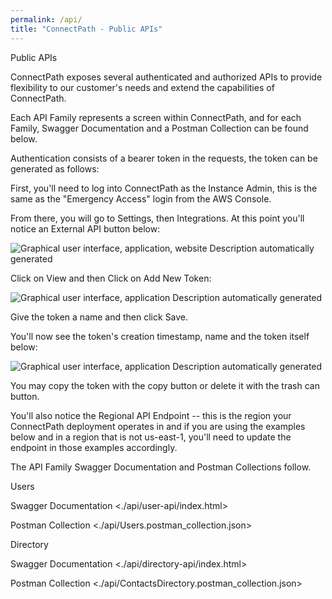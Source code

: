 ```yaml
---
permalink: /api/
title: "ConnectPath - Public APIs"
---
```


Public APIs

ConnectPath exposes several authenticated and authorized APIs to provide
flexibility to our customer's needs and extend the capabilities of
ConnectPath.

Each API Family represents a screen within ConnectPath, and for each
Family, Swagger Documentation and a Postman Collection can be found
below.

Authentication consists of a bearer token in the requests, the token can
be generated as follows:

First, you'll need to log into ConnectPath as the Instance Admin, this
is the same as the "Emergency Access" login from the AWS Console.

From there, you will go to Settings, then Integrations. At this point
you'll notice an External API button below:

![Graphical user interface, application, website Description
automatically generated](./api/media/image1.png)

Click on View and then Click on Add New Token:

![Graphical user interface, application Description automatically
generated](./api/media/image2.png)

Give the token a name and then click Save.

You'll now see the token's creation timestamp, name and the token itself
below:

![Graphical user interface, application Description automatically
generated](./api/media/image3.png)

You may copy the token with the copy button or delete it with the trash
can button.

You'll also notice the Regional API Endpoint -- this is the region your
ConnectPath deployment operates in and if you are using the examples
below and in a region that is not us-east-1, you'll need to update the
endpoint in those examples accordingly.

The API Family Swagger Documentation and Postman Collections follow.

Users 

Swagger Documentation <./api/user-api/index.html>

Postman Collection <./api/Users.postman_collection.json>

Directory

Swagger Documentation <./api/directory-api/index.html>

Postman Collection <./api/ContactsDirectory.postman_collection.json>
